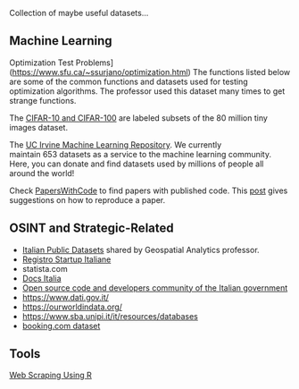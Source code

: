 Collection of maybe useful datasets...

## Machine Learning

Optimization Test Problems](https://www.sfu.ca/~ssurjano/optimization.html) The functions listed below are some of the common functions and datasets used for testing optimization algorithms. The professor used this dataset many times to get strange functions.

The [CIFAR-10 and CIFAR-100](https://www.cs.toronto.edu/~kriz/cifar.html) are labeled subsets of the 80 million tiny images dataset. 

The [UC Irvine Machine Learning Repository](https://archive.ics.uci.edu/). We currently maintain 653 datasets as a service to the machine learning community. Here, you can donate and find datasets used by millions of people all around the world!

Check [PapersWithCode](https://paperswithcode.com/) to find papers with published code. This [post](https://towardsdatascience.com/learn-to-reproduce-papers-beginners-guide-2b4bff8fcca0) gives suggestions on how to reproduce a paper.

## OSINT and Strategic-Related

- [Italian Public Datasets](https://github.com/italia/awesome-italian-public-datasets) shared by Geospatial Analytics professor.
- [Registro Startup Italiane](https://startup.registroimprese.it/isin/home)
- statista.com
- [Docs Italia](https://docs.italia.it/italia/daf/pianotri-elencobasidatichiave/it/stabile/index.html)
- [Open source code and developers community of the Italian government](https://github.com/italia/)
- https://www.dati.gov.it/
- https://ourworldindata.org/
- https://www.sba.unipi.it/it/resources/databases
- [booking.com dataset](https://github.com/bookingcom/ml-dataset-mdt)


## Tools
[Web Scraping Using R](https://github.com/yusuzech/r-web-scraping-cheat-sheet#223-simulating-scrolls-clicks-text-inputs-logins-and-other-actions)

